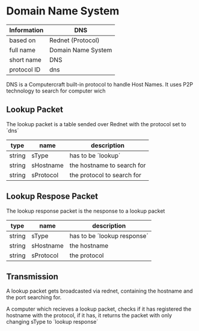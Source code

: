 # Domain Name System #

Information | DNS
----------- | ------------------
based on    | Rednet (Protocol)
full name   | Domain Name System
short name  | DNS
protocol ID | dns

DNS is a Computercraft built-in protocol to handle Host Names. It uses P2P technology to search for computer wich 

## Lookup Packet ##

The lookup packet is a table sended over Rednet with the protocol set to ´dns´

type   | name      | description
------ | --------- | --------------------------
string | sType     | has to be ´lookup´
string | sHostname | the hostname to search for
string | sProtocol | the protocol to search for

## Lookup Respose Packet ##

The lookup response packet is the nesponse to a lookup packet

type   | name      | description
------ | --------- | ---------------------------
string | sType     | has to be ´lookup response´
string | sHostname | the hostname
string | sProtocol | the protocol

## Transmission ##

A lookup packet gets broadcasted via rednet, containing the hostname and the port searching for.

A computer which recieves a lookup packet, checks if it has registered the hostname with the protocol, if it has, it returns the packet with only changing sType to ´lookup response´
